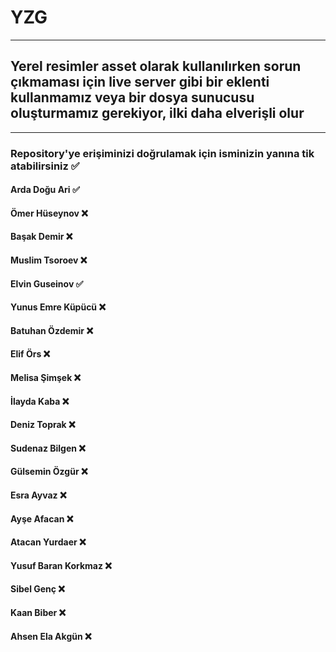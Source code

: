 <h1>YZG</h1>
<hr/>
<h2>Yerel resimler asset olarak kullanılırken sorun çıkmaması için live server gibi bir eklenti kullanmamız veya bir dosya sunucusu oluşturmamız gerekiyor, ilki daha elverişli olur
</h2>
<hr/>
<h3>Repository'ye erişiminizi doğrulamak için isminizin yanına tik atabilirsiniz
✅</h3>
<h4>Arda Doğu Ari ✅ </h4>
<h4>Ömer Hüseynov ❌</h4>
<h4>Başak Demir ❌</h4>
<h4>Muslim Tsoroev ❌</h4>
<h4>Elvin Guseinov ✅ </h4>
<h4>Yunus Emre Küpücü ❌</h4>
<h4>Batuhan Özdemir ❌</h4>
<h4>Elif Örs ❌</h4>
<h4>Melisa Şimşek ❌</h4>
<h4>İlayda Kaba ❌</h4>
<h4>Deniz Toprak ❌</h4>
<h4>Sudenaz Bilgen ❌</h4>
<h4>Gülsemin Özgür ❌</h4>
<h4>Esra Ayvaz ❌</h4>
<h4>Ayşe Afacan ❌</h4>
<h4>Atacan Yurdaer ❌</h4>
<h4>Yusuf Baran Korkmaz ❌</h4>
<h4>Sibel Genç ❌</h4>
<h4>Kaan Biber ❌</h4>
<h4>Ahsen Ela Akgün ❌</h4>



